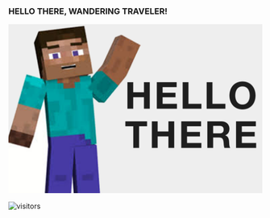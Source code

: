 ### HELLO THERE, WANDERING TRAVELER!

![Steve Hello](./assets/hello-steve.png)

![visitors](https://visitor-badge.glitch.me/badge?page_id=https://github.com/pikachuonacid)

<!--
**pikachuonacid/pikachuonacid** is a ✨ _special_ ✨ repository because its `README.md` (this file) appears on your GitHub profile.

Here are some ideas to get you started:

- 🔭 I’m currently working on ...
- 🌱 I’m currently learning ...
- 👯 I’m looking to collaborate on ...
- 🤔 I’m looking for help with ...
- 💬 Ask me about ...
- 📫 How to reach me: ...
- 😄 Pronouns: ...
- ⚡ Fun fact: ...
-->
